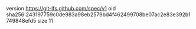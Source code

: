 version https://git-lfs.github.com/spec/v1
oid sha256:243197759c0de983a98eb2579bd4f462499708be07ac2e83e392b1749848efd5
size 11
